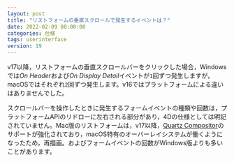 ```yaml
---
layout: post
title: "リストフォームの垂直スクロールで発生するイベントは？"
date: 2022-02-09 00:00:00
categories: 仕様
tags: userinterface 
version: 19
---
```


v17以降，リストフォームの垂直スクロールバーをクリックした場合，Windowsでは*On Header*および*On Display Detail*イベントが`1`回ずつ発生しますが，macOSではそれぞれ`2`回ずつ発生します。v16ではプラットフォームによる違いはありませんでした。

スクロールバーを操作したときに発生するフォームイベントの種類や回数は，プラットフォームAPIのリドローに左右される部分があり，4Dの仕様としては明記されていません。Mac版のリストフォームは，v17以降，[Quartz Compositor](https://en.wikipedia.org/wiki/Quartz_Compositor)のサポートが強化されており，macOS特有のオーバーレイシステムが働くようになったため，再描画。およびフォームイベントの回数がWindows版よりも多いことがあります。
